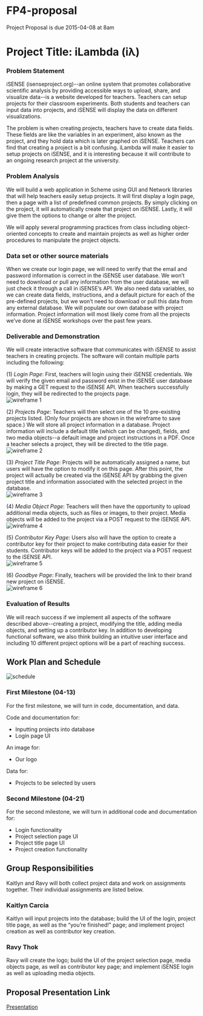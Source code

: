 # FP4-proposal
Project Proposal is due 2015-04-08 at 8am

# Project Title: iLambda (iλ)

### Problem Statement

iSENSE (isenseproject.org)--an online system that promotes collaborative scientific analysis by providing accessible ways to upload, share, and visualize data--is a website developed for teachers. Teachers can setup projects for their classroom experiments. Both students and teachers can input data into projects, and iSENSE will display the data on different visualizations.

The problem is when creating projects, teachers have to create data fields. These fields are like the variables in an experiment, also known as the project, and they hold data which is later graphed on iSENSE. Teachers can find that creating a project is a bit confusing. iLambda will make it easier to setup projects on iSENSE, and it is interesting because it will contribute to an ongoing research project at the university.

### Problem Analysis

We will build a web application in Scheme using GUI and Network libraries that will help teachers easily setup projects. It will first display a login page, then a page with a list of predefined common projects. By simply clicking on the project, it will automatically create that project on iSENSE. Lastly, it will give them the options to change or alter the project.

We will apply several programming practices from class including object-oriented concepts to create and maintain projects as well as higher order procedures to manipulate the project objects.

### Data set or other source materials

When we create our login page, we will need to verify that the email and password information is correct in the iSENSE user database.  We won’t need to download or pull any information from the user database, we will just check it through a call in iSENSE’s API. We also need data variables, so we can create data fields, instructions, and a default picture for each of the pre-defined projects, but we won’t need to download or pull this data from any external database. We will populate our own database with project information. Project information will most likely come from all the projects we’ve done at iSENSE workshops over the past few years.


### Deliverable and Demonstration

We will create interactive software that communicates with iSENSE to assist teachers in creating projects. The software will contain multiple parts including the following:

(1) *Login Page*: First, teachers will login using their iSENSE credentials. We will verify the given email and password exist in the iSENSE user database by making a GET request to the iSENSE API. When teachers successfully login, they will be redirected to the projects page.<br>
![wireframe 1](http://weblab.cs.uml.edu/~kcarcia/OPLProject/1.png) <br>

(2) *Projects Page*: Teachers will then select one of the 10 pre-existing projects listed. (Only four projects are shown in the wireframe to save space.) We will store all project information in a database. Project information will include a default title (which can be changed), fields, and two media objects--a default image and project instructions in a PDF. Once a teacher selects a project, they will be directed to the title page.<br>
![wireframe 2](http://weblab.cs.uml.edu/~kcarcia/OPLProject/2.png) <br>

(3) *Project Title Page*: Projects will be automatically assigned a name, but users will have the option to modify it on this page. After this point, the project will actually be created via the iSENSE API by grabbing the given project title and information associated with the selected project in the database.<br>
![wireframe 3](http://weblab.cs.uml.edu/~kcarcia/OPLProject/3.png) <br>

(4) *Media Object Page*: Teachers will then have the opportunity to upload additional media objects, such as files or images, to their project. Media objects will be added to the project via a POST request to the iSENSE API.<br>
![wireframe 4](http://weblab.cs.uml.edu/~kcarcia/OPLProject/4.png) <br>

(5) *Contributor Key Page*: Users also will have the option to create a contributor key for their project to make contributing data easier for their students. Contributor keys will be added to the project via a POST request to the iSENSE API.<br>
![wireframe 5](http://weblab.cs.uml.edu/~kcarcia/OPLProject/5.png) <br>

(6) *Goodbye Page*: Finally, teachers will be provided the link to their brand new project on iSENSE.<br>
![wireframe 6](http://weblab.cs.uml.edu/~kcarcia/OPLProject/6.png) <br>

### Evaluation of Results

We will reach success if we implement all aspects of the software described above--creating a project, modifying the title, adding media objects, and setting up a contributor key. In addition to developing functional software, we also think building an intuitive user interface and including 10 different project options will be a part of reaching success.

## Work Plan and Schedule
![schedule](http://weblab.cs.uml.edu/~kcarcia/OPLProject/schedule.png) <br>

### First Milestone (04-13)

For the first milestone, we will turn in code, documentation, and data.

Code and documentation for:
- Inputting projects into database
- Login page UI

An image for:
- Our logo

Data for:
- Projects to be selected by users

### Second Milestone (04-21)

For the second milestone, we will turn in additional code and documentation for:

- Login functionality
- Project selection page UI
- Project title page UI
- Project creation functionality

## Group Responsibilities

Kaitlyn and Ravy will both collect project data and work on assignments together. Their individual assignments are listed below.

### Kaitlyn Carcia
Kaitlyn will input projects into the database; build the UI of the login, project title page, as well as the “you’re finished!” page; and implement project creation as well as contributor key creation.

### Ravy Thok
Ravy will create the logo; build the UI of the project selection page, media objects page, as well as contributor key page; and implement iSENSE login as well as uploading media objects.

## Proposal Presentation Link
[Presentation](https://docs.google.com/presentation/d/1dsIfek5W0uXWie95RNLjmPFDuw9SvUgawQ5HGWtAzwM/edit?usp=sharing)
